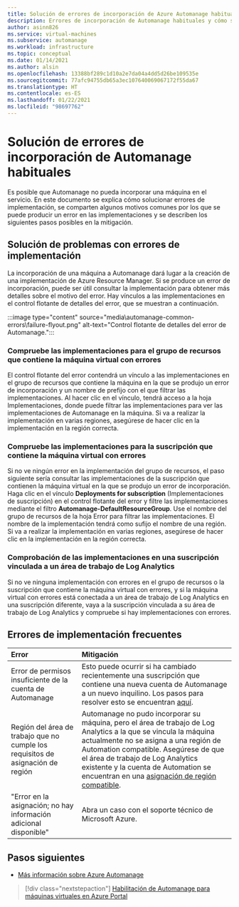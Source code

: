 ```yaml
---
title: Solución de errores de incorporación de Azure Automanage habituales
description: Errores de incorporación de Automanage habituales y cómo solucionarlos
author: asinn826
ms.service: virtual-machines
ms.subservice: automanage
ms.workload: infrastructure
ms.topic: conceptual
ms.date: 01/14/2021
ms.author: alsin
ms.openlocfilehash: 13388bf289c1d10a2e7da04a4dd5d26be109535e
ms.sourcegitcommit: 77afc94755db65a3ec107640069067172f55da67
ms.translationtype: HT
ms.contentlocale: es-ES
ms.lasthandoff: 01/22/2021
ms.locfileid: "98697762"
---
```

# <a name="troubleshoot-common-automanage-onboarding-errors"></a>Solución de errores de incorporación de Automanage habituales
Es posible que Automanage no pueda incorporar una máquina en el servicio. En este documento se explica cómo solucionar errores de implementación, se comparten algunos motivos comunes por los que se puede producir un error en las implementaciones y se describen los siguientes pasos posibles en la mitigación.

## <a name="troubleshooting-deployment-failures"></a>Solución de problemas con errores de implementación
La incorporación de una máquina a Automanage dará lugar a la creación de una implementación de Azure Resource Manager. Si se produce un error de incorporación, puede ser útil consultar la implementación para obtener más detalles sobre el motivo del error. Hay vínculos a las implementaciones en el control flotante de detalles del error, que se muestran a continuación.

:::image type="content" source="media\automanage-common-errors\failure-flyout.png" alt-text="Control flotante de detalles del error de Automanage.":::

### <a name="check-the-deployments-for-the-resource-group-containing-the-failed-vm"></a>Compruebe las implementaciones para el grupo de recursos que contiene la máquina virtual con errores
El control flotante del error contendrá un vínculo a las implementaciones en el grupo de recursos que contiene la máquina en la que se produjo un error de incorporación y un nombre de prefijo con el que filtrar las implementaciones. Al hacer clic en el vínculo, tendrá acceso a la hoja Implementaciones, donde puede filtrar las implementaciones para ver las implementaciones de Automanage en la máquina. Si va a realizar la implementación en varias regiones, asegúrese de hacer clic en la implementación en la región correcta.

### <a name="check-the-deployments-for-the-subscription-containing-the-failed-vm"></a>Compruebe las implementaciones para la suscripción que contiene la máquina virtual con errores
Si no ve ningún error en la implementación del grupo de recursos, el paso siguiente sería consultar las implementaciones de la suscripción que contienen la máquina virtual en la que se produjo un error de incorporación. Haga clic en el vínculo **Deployments for subscription** (Implementaciones de suscripción) en el control flotante del error y filtre las implementaciones mediante el filtro **Automanage-DefaultResourceGroup**. Use el nombre del grupo de recursos de la hoja Error para filtrar las implementaciones. El nombre de la implementación tendrá como sufijo el nombre de una región. Si va a realizar la implementación en varias regiones, asegúrese de hacer clic en la implementación en la región correcta.

### <a name="check-deployments-in-a-subscription-linked-to-a-log-analytics-workspace"></a>Comprobación de las implementaciones en una suscripción vinculada a un área de trabajo de Log Analytics
Si no ve ninguna implementación con errores en el grupo de recursos o la suscripción que contiene la máquina virtual con errores, y si la máquina virtual con errores está conectada a un área de trabajo de Log Analytics en una suscripción diferente, vaya a la suscripción vinculada a su área de trabajo de Log Analytics y compruebe si hay implementaciones con errores.

## <a name="common-deployment-errors"></a>Errores de implementación frecuentes

Error |  Mitigación
:-----|:-------------|
Error de permisos insuficiente de la cuenta de Automanage | Esto puede ocurrir si ha cambiado recientemente una suscripción que contiene una nueva cuenta de Automanage a un nuevo inquilino. Los pasos para resolver esto se encuentran [aquí](./repair-automanage-account.md).
Región del área de trabajo que no cumple los requisitos de asignación de región | Automanage no pudo incorporar su máquina, pero el área de trabajo de Log Analytics a la que se vincula la máquina actualmente no se asigna a una región de Automation compatible. Asegúrese de que el área de trabajo de Log Analytics existente y la cuenta de Automation se encuentran en una [asignación de región compatible](https://docs.microsoft.com/azure/automation/how-to/region-mappings).
"Error en la asignación; no hay información adicional disponible" | Abra un caso con el soporte técnico de Microsoft Azure.

## <a name="next-steps"></a>Pasos siguientes

* [Más información sobre Azure Automanage](./automanage-virtual-machines.md)

> [!div class="nextstepaction"]
> [Habilitación de Automanage para máquinas virtuales en Azure Portal](quick-create-virtual-machines-portal.md)

